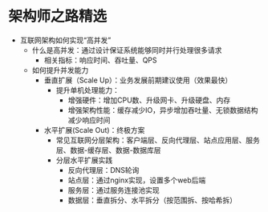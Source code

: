 
架构师之路精选
====================

* 互联网架构如何实现“高并发”
  - 什么是高并发：通过设计保证系统能够同时并行处理很多请求
    - 相关指标：响应时间、吞吐量、QPS
  - 如何提升并发能力
    - 垂直扩展（Scale Up）：业务发展前期建议使用（效果最快）
      - 提升单机处理能力：
        - 增强硬件：增加CPU数、升级网卡、升级硬盘、内存
        - 增强架构性能：缓存减少IO，异步增加吞吐量、无锁数据结构减少响应时间
    - 水平扩展(Scale Out)：终极方案
      - 常见互联网分层架构：客户端层、反向代理层、站点应用层、服务层、数据-缓存层、数据-数据库层
      - 分层水平扩展实践
        - 反向代理层：DNS轮询
        - 站点层：通过nginx实现，设置多个web后端
        - 服务层：通过服务连接池实现
        - 数据层：垂直拆分、水平拆分（按范围拆、按哈希拆）
        
  